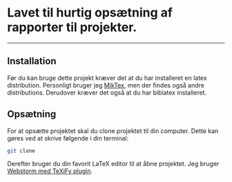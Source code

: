 # Lavet til hurtig opsætning af rapporter til projekter.

---


## Installation
Før du kan bruge dette projekt kræver det at du har installeret en latex distribution. Personligt bruger jeg [MikTex](https://miktex.org/), men der findes også andre distributions.
Derudover kræver det også at du har biblatex installeret.

## Opsætning
For at opsætte projektet skal du clone projektet til din computer. Dette kan gøres ved at skrive følgende i din terminal:
```bash
git clone 
```
Derefter bruger du din favorit LaTeX editor til at åbne projektet. Jeg bruger [Webstorm med TeXiFy plugin](https://plugins.jetbrains.com/plugin/9473-texify-idea).
